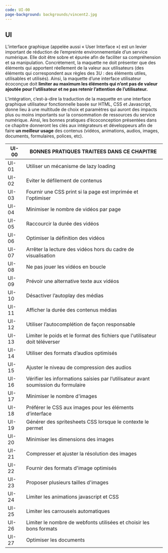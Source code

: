 ```yaml
---
code: UI-00
page-background: backgrounds/vincent2.jpg
---
```

## UI

L’interface graphique (appelée aussi « User Interface ») est un levier important de réduction de l’empreinte environnementale d’un service numérique. Elle doit être sobre et épurée afin de faciliter sa compréhension et sa manipulation. Concrètement, la maquette ne doit présenter que des éléments qui apportent réellement de la valeur aux utilisateurs (des éléments qui correspondent aux règles des 3U : des éléments utiles, utilisables et utilisés). Ainsi, la maquette d’une interface utilisateur écoconçue doit **limiter au maximum les éléments qui n’ont pas de valeur ajoutée pour l’utilisateur et ne pas retenir l’attention de l’utilisateur.**

L’intégration, c’est-à-dire la traduction de la maquette en une interface graphique utilisateur fonctionnelle basée sur HTML, CSS et Javascript, donne lieu à une multitude de choix et paramètres qui auront des impacts plus ou moins importants sur la consommation de ressources du service numérique. Ainsi, les bonnes pratiques d’écoconception présentées dans ce chapitre donneront les clés aux intégrateurs et développeurs afin de faire **un meilleur usage** des contenus (vidéos, animations, audios, images, documents, formulaires, polices, etc).


| UI-00  | BONNES PRATIQUES TRAITEES DANS CE CHAPITRE                                           |
| ------ | ------------------------------------------------------------------------------------ |
| UI-01  | Utiliser un mécanisme de lazy loading                                               |
| UI-02  | Eviter le défilement de contenus                                                    |
| UI-03  | Fournir une CSS print si la page est imprimée et l'optimiser                        |
| UI-04  | Minimiser le nombre de vidéos par page                                              |
| UI-05  | Raccourcir la durée des vidéos                                                     |
| UI-06  | Optimiser la définition des vidéos                                                 |
| UI-07  | Arrêter la lecture des vidéos hors du cadre de visualisation                       |
| UI-08  | Ne pas jouer les vidéos en boucle                                                   |
| UI-09  | Prévoir une alternative texte aux vidéos                                           |
| UI-10  | Désactiver l’autoplay des médias                                                  |
| UI-11  | Afficher la durée des contenus médias                                              |
| UI-12  | Utiliser l’autocomplétion de façon responsable                                    |
| UI-13  | Limiter le poids et le format des fichiers que l'utilisateur doit téléverser       |
| UI-14  | Utiliser des formats d’audios optimisés                                            |
| UI-15  | Ajuster le niveau de compression des audios                                          |
| UI-16  | Vérifier les informations saisies par l’utilisateur avant soumission du formulaire |
| UI-17  | Minimiser le nombre d'images                                                         |
| UI-18  | Préférer le CSS aux images pour les éléments d’interface                        |
| UI-19  | Générer des spritesheets CSS lorsque le contexte le permet                         |
| UI-20  | Minimiser les dimensions des images                                                  |
| UI-21  | Compresser et ajuster la résolution des images                                      |
| UI-22  | Fournir des formats d'image optimisés                                               |
| UI- 23 | Proposer plusieurs tailles d'images                                                  |
| UI- 24 | Limiter les animations javascript et CSS                                             |
| UI- 25 | Limiter les carrousels automatiques                                                  |
| UI- 26 | Limiter le nombre de webfonts utilisées et choisir les bons formats                 |
| UI-27  | Optimiser les documents                                                              |
